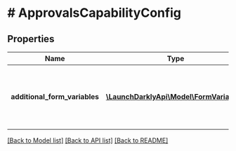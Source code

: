 # # ApprovalsCapabilityConfig

## Properties

Name | Type | Description | Notes
------------ | ------------- | ------------- | -------------
**additional_form_variables** | [**\LaunchDarklyApi\Model\FormVariable[]**](FormVariable.md) | The additional form variables for the approvals capability | [optional]

[[Back to Model list]](../../README.md#models) [[Back to API list]](../../README.md#endpoints) [[Back to README]](../../README.md)
